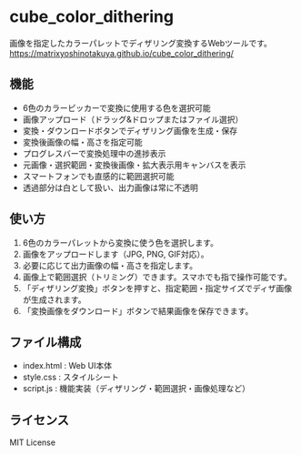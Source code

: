 # cube_color_dithering

画像を指定したカラーパレットでディザリング変換するWebツールです。
https://matrixyoshinotakuya.github.io/cube_color_dithering/

## 機能
- 6色のカラーピッカーで変換に使用する色を選択可能
- 画像アップロード（ドラッグ&ドロップまたはファイル選択）
- 変換・ダウンロードボタンでディザリング画像を生成・保存
- 変換後画像の幅・高さを指定可能
- プログレスバーで変換処理中の進捗表示
- 元画像・選択範囲・変換後画像・拡大表示用キャンバスを表示
- スマートフォンでも直感的に範囲選択可能
- 透過部分は白として扱い、出力画像は常に不透明

## 使い方
1. 6色のカラーパレットから変換に使う色を選択します。
2. 画像をアップロードします（JPG, PNG, GIF対応）。
3. 必要に応じて出力画像の幅・高さを指定します。
4. 画像上で範囲選択（トリミング）できます。スマホでも指で操作可能です。
5. 「ディザリング変換」ボタンを押すと、指定範囲・指定サイズでディザ画像が生成されます。
6. 「変換画像をダウンロード」ボタンで結果画像を保存できます。

## ファイル構成
- index.html : Web UI本体
- style.css  : スタイルシート
- script.js  : 機能実装（ディザリング・範囲選択・画像処理など）

## ライセンス
MIT License
